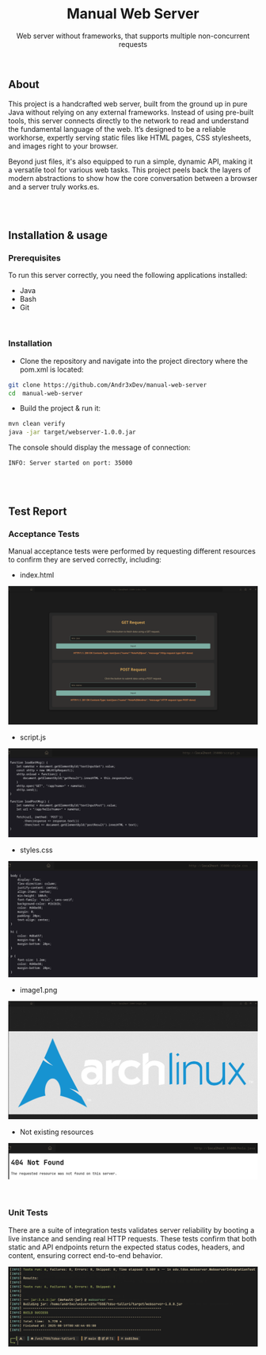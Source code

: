 <div align="center">
<h1 align="center">Manual Web Server</h1>
<p align="center">
Web server without frameworks, that supports multiple non-concurrent requests
</p>
</div>

</br>

## About
This project is a handcrafted web server, built from the ground up in pure Java without relying on any external frameworks. Instead of using pre-built tools, this server connects directly to the network to read and understand the fundamental language of the web. It’s designed to be a reliable workhorse, expertly serving static files like HTML pages, CSS stylesheets, and images right to your browser. 

Beyond just files, it's also equipped to run a simple, dynamic API, making it a versatile tool for various web tasks. This project peels back the layers of modern abstractions to show how the core conversation between a browser and a server truly works.es.

</br>
</br>

## Installation & usage

### Prerequisites

To run this server correctly, you need the following applications installed:
- Java
- Bash
- Git

</br>

### Installation

- Clone the repository and navigate into the project directory where the pom.xml is located:

```sh
git clone https://github.com/Andr3xDev/manual-web-server
cd  manual-web-server
```

- Build the project & run it:

```sh
mvn clean verify
java -jar target/webserver-1.0.0.jar
```


The console should display the message of connection:
```
INFO: Server started on port: 35000
```

</br>
</br>

## Test Report

### Acceptance Tests


Manual acceptance tests were performed by requesting different resources to confirm they are served correctly, including:

- index.html

![rest](docs/rest.png)

- script.js

![js](docs/js.png)

- styles.css

![css](docs/css.png)

- image1.png

![image](docs/image1.png)

- Not existing resources

![error](docs/not.png)

</br>

### Unit Tests

There are a suite of integration tests validates server reliability by booting a live instance and sending real HTTP requests. These tests confirm that both static and API endpoints return the expected status codes, headers, and content, ensuring correct end-to-end behavior.

![tests](docs/test.png)
